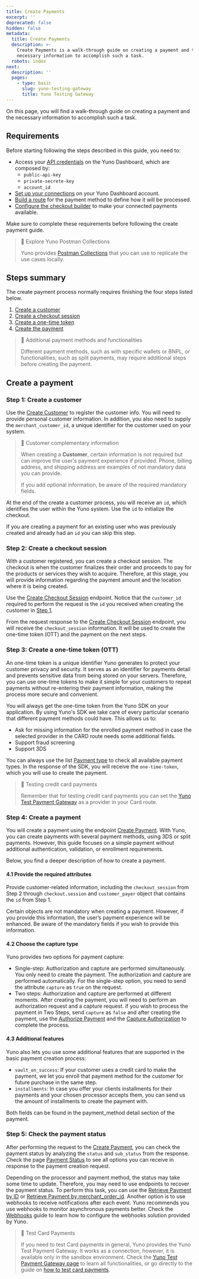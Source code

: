 ```yaml
---
title: Create Payments
excerpt: ''
deprecated: false
hidden: false
metadata:
  title: Create Payments
  description: >-
    Create Payments is a walk-through guide on creating a payment and the
    necessary information to accomplish such a task.
  robots: index
next:
  description: ''
  pages:
    - type: basic
      slug: yuno-testing-gateway
      title: Yuno Testing Gateway
---
```

On this page, you will find a walk-through guide on creating a payment and the necessary information to accomplish such a task.

## Requirements

Before starting following the steps described in this guide, you need to:

* Access your [API credentials](doc:developers-credentials) on the Yuno Dashboard, which are composed by:
  * `public-api-key`
  * `private-secrete-key`
  * `account_id`
* [Set up your connections](doc:connections) on your Yuno Dashboard account.
* [Build a route](doc:routing) for the payment method to define how it will be processed.
* [Configure the checkout builder](doc:checkout-builder) to make your connected payments available.

Make sure to complete these requirements before following the create payment guide.

> 📘 Explore Yuno Postman Collections
>
> Yuno provides [Postman Collections](/reference/postman-collections) that you can use to replicate the use cases locally.

## Steps summary

The create payment process normally requires finishing the four steps listed below.

1. [Create a customer](ref:create-customer)
2. [Create a checkout session](ref:create-checkout-session)
3. [Create a one-time token](#step-3-create-a-one-time-token-ott)
4. [Create the payment](ref:create-payment)

> 📘 Additional payment methods and functionalities
>
> Different payment methods, such as with specific wallets or BNPL, or functionalities, such as split payments, may require additional steps before creating the payment.

## Create a payment

### Step 1: Create a customer

Use the [Create Customer](ref:create-customer) to register the customer info. You will need to provide personal customer information. In addition, you also need to supply the `merchant_customer_id`, a unique identifier for the customer used on your system.

> 📘 Customer complementary information
>
> When creating a **Customer**, certain information is not required but can improve the user's payment experience if provided. Phone, billing address, and shipping address are examples of not mandatory data you can provide.
>
> If you add optional information, be aware of the required mandatory fields.

At the end of the create a customer process, you will receive an `id`, which identifies the user within the Yuno system. Use the `id` to initialize the checkout.

If you are creating a payment for an existing user who was previously created and already had an `id` you can skip this step.

### Step 2: Create a checkout session

With a customer registered, you can create a checkout session. The checkout is when the customer finalizes their order and proceeds to pay for the products or services they wish to acquire. Therefore, at this stage, you will provide information regarding the payment amount and the location where it is being created.

Use the [Create Checkout Session](ref:create-checkout-session) endpoint. Notice that the `customer_id` required to perform the request is the `id` you received when creating the customer in [Step 1](doc:create-payment-basic#1-create-a-customer).

From the request response to the  [Create Checkout Session](ref:create-checkout-session) endpoint, you will receive the `checkout_session` information. It will be used to create the one-time token (OTT) and the payment on the next steps.

### Step 3: Create a one-time token (OTT)

An one-time token is a unique identifier Yuno generates to protect your customer privacy and security. It serves as an identifier for payments detail and prevents sensitive data from being stored on your servers. Therefore, you can use one-time tokens to make it simple for your customers to repeat payments without re-entering their payment information, making the process more secure and convenient.

You will always get the one-time token from the Yuno SDK on your application. By using Yuno's SDK we take care of every particular scenario that different payment methods could have. This allows us to:

* Ask for missing information for the enrolled payment method in case the selected provider in the CARD route needs some additional fields.
* Support fraud screening
* Support 3DS

You can always use the list [Payment type](ref:payment-type-list) to check all available payment types. In the response of the SDK, you will receive the `one-time-token`, which you will use to create the payment.

> 📘 Testing credit card payments
>
> Remember that for testing credit card payments you can set the [Yuno Test Payment Gateway](doc:yuno-testing-gateway) as a provider in your Card route.

### Step 4: Create a payment

You will create a payment using the endpoint [Create Payment](ref:create-payment). With Yuno, you can create payments with several payment methods, using 3DS or split payments. However, this guide focuses on a simple payment without additional authentication, validation, or enrollment requirements.

Below, you find a deeper description of how to create a payment.

#### 4.1 Provide the required attributes

Provide customer-related information, including the `checkout_session` from Step 2 through `checkout.session` and `customer_payer` object that contains the `id` from Step 1.

Certain objects are not mandatory when creating a payment. However, if you provide this information, the user’s payment experience will be enhanced. Be aware of the mandatory fields if you wish to provide this information.

#### 4.2 Choose the capture type

Yuno provides two options for payment capture:

* Single-step: Authorization and capture are performed simultaneously. You only need to create the payment. The authorization and capture are performed automatically. For the single-step option, you need to send the attribute `capture` as `true` on the request.
* Two steps: Authorization and capture are performed at different moments. After creating the payment, you will need to perform an authorization request and a capture request.  if you wish to process the payment in Two Steps, send `capture` as `false` and after creating the payment, use the [Authorize Payment](ref:authorize-payment) and the [Capture Authorization](ref:capture-authorization) to complete the process.

#### 4.3 Additional features

Yuno also lets you use some additional features that are supported in the basic payment creation process:

* `vault_on_success`: If your customer uses a credit card to make the payment, we let you enroll that payment method for the customer for future purchase in the same step.
* `installments`: In case you offer your clients installments for their payments and your chosen processor accepts them, you can send us the amount of installments to create the payment with.

Both fields can be found in the payment\_method detail section of the payment.

### Step 5: Check the payment status

After performing the request to the [Create Payment](ref:create-payment), you can check the payment status by analyzing the `status` and `sub_status` from the response. Check the page [Payment Status](ref:payment) to see all options you can receive in response to the payment creation request.

Depending on the processor and payment method, the status may take some time to update. Therefore, you may need to use endpoints to recover the payment status. To perform this task, you can use the [Retrieve Payment by ID](ref:retrieve-payment-by-id) or [Retrieve Payment by merchant\_order\_id](ref:retrieve-payment-by-merchant_order_id). Another option is to use webhooks to receive notifications after each event. Yuno recommends you use webhooks to monitor asynchronous payments better. Check the [Webhooks](doc:configuring-yuno-webhooks) guide to learn how to configure the webhooks solution provided by Yuno.

> 📘 Test Card Payments
>
> If you need to test Card payments in general, Yuno provides the Yuno Test Payment Gateway. It works as a connection, however, it is available only in the sandbox environment. Check the [Yuno Test Payment Gateway page](yuno-testing-gateway) to learn all functionalities, or go directly to the guide on [how to test card payments](yuno-testing-gateway#test-card-payments-with-yuno-testing-gateway).